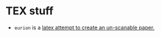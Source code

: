 # TEX stuff

* `eurion` is a [latex attempt to create an un-scanable paper.](http://binfalse.de/2016/02/08/create-an-unscanable-letter/)
